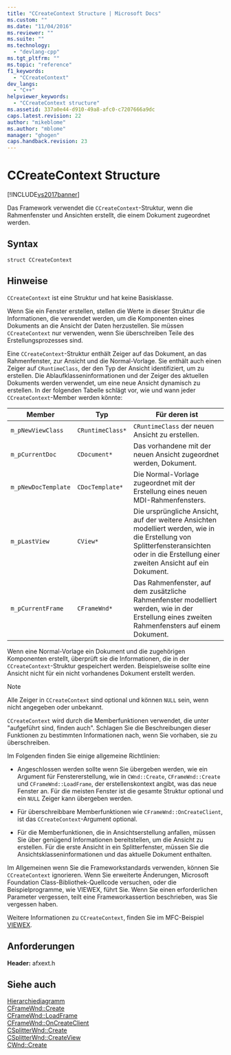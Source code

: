 ```yaml
---
title: "CCreateContext Structure | Microsoft Docs"
ms.custom: ""
ms.date: "11/04/2016"
ms.reviewer: ""
ms.suite: ""
ms.technology: 
  - "devlang-cpp"
ms.tgt_pltfrm: ""
ms.topic: "reference"
f1_keywords: 
  - "CCreateContext"
dev_langs: 
  - "C++"
helpviewer_keywords: 
  - "CCreateContext structure"
ms.assetid: 337a0e44-d910-49a8-afc0-c7207666a9dc
caps.latest.revision: 22
author: "mikeblome"
ms.author: "mblome"
manager: "ghogen"
caps.handback.revision: 23
---
```

# CCreateContext Structure
[!INCLUDE[vs2017banner](../../assembler/inline/includes/vs2017banner.md)]

Das Framework verwendet die `CCreateContext`\-Struktur, wenn die Rahmenfenster und Ansichten erstellt, die einem Dokument zugeordnet werden.  
  
## Syntax  
  
```  
struct CCreateContext  
```  
  
## Hinweise  
 `CCreateContext` ist eine Struktur und hat keine Basisklasse.  
  
 Wenn Sie ein Fenster erstellen, stellen die Werte in dieser Struktur die Informationen, die verwendet werden, um die Komponenten eines Dokuments an die Ansicht der Daten herzustellen.  Sie müssen `CCreateContext` nur verwenden, wenn Sie überschreiben Teile des Erstellungsprozesses sind.  
  
 Eine `CCreateContext`\-Struktur enthält Zeiger auf das Dokument, an das Rahmenfenster, zur Ansicht und die Normal\-Vorlage.  Sie enthält auch einen Zeiger auf `CRuntimeClass`, der den Typ der Ansicht identifiziert, um zu erstellen.  Die Ablaufklasseninformationen und der Zeiger des aktuellen Dokuments werden verwendet, um eine neue Ansicht dynamisch zu erstellen.  In der folgenden Tabelle schlägt vor, wie und wann jeder `CCreateContext`\-Member werden könnte:  
  
|Member|Typ|Für deren ist|  
|------------|---------|-------------------|  
|`m_pNewViewClass`|`CRuntimeClass*`|`CRuntimeClass` der neuen Ansicht zu erstellen.|  
|`m_pCurrentDoc`|`CDocument*`|Das vorhandene mit der neuen Ansicht zugeordnet werden, Dokument.|  
|`m_pNewDocTemplate`|`CDocTemplate*`|Die Normal\-Vorlage zugeordnet mit der Erstellung eines neuen MDI\-Rahmenfensters.|  
|`m_pLastView`|`CView*`|Die ursprüngliche Ansicht, auf der weitere Ansichten modelliert werden, wie in die Erstellung von Splitterfensteransichten oder in die Erstellung einer zweiten Ansicht auf ein Dokument.|  
|`m_pCurrentFrame`|`CFrameWnd*`|Das Rahmenfenster, auf dem zusätzliche Rahmenfenster modelliert werden, wie in der Erstellung eines zweiten Rahmenfensters auf einem Dokument.|  
  
 Wenn eine Normal\-Vorlage ein Dokument und die zugehörigen Komponenten erstellt, überprüft sie die Informationen, die in der `CCreateContext`\-Struktur gespeichert werden.  Beispielsweise sollte eine Ansicht nicht für ein nicht vorhandenes Dokument erstellt werden.  
  
> [!NOTE]
>  Alle Zeiger in `CCreateContext` sind optional und können `NULL` sein, wenn nicht angegeben oder unbekannt.  
  
 `CCreateContext` wird durch die Memberfunktionen verwendet, die unter "aufgeführt sind, finden auch". Schlagen Sie die Beschreibungen dieser Funktionen zu bestimmten Informationen nach, wenn Sie vorhaben, sie zu überschreiben.  
  
 Im Folgenden finden Sie einige allgemeine Richtlinien:  
  
-   Angeschlossen werden sollte wenn Sie übergeben werden, wie ein Argument für Fenstererstellung, wie in `CWnd::Create`, `CFrameWnd::Create` und `CFrameWnd::LoadFrame`, der erstellenskontext angibt, was das neue Fenster an.  Für die meisten Fenster ist die gesamte Struktur optional und ein `NULL` Zeiger kann übergeben werden.  
  
-   Für überschreibbare Memberfunktionen wie `CFrameWnd::OnCreateClient`, ist das `CCreateContext`\-Argument optional.  
  
-   Für die Memberfunktionen, die in Ansichtserstellung anfallen, müssen Sie über genügend Informationen bereitstellen, um die Ansicht zu erstellen.  Für die erste Ansicht in ein Splitterfenster, müssen Sie die Ansichtsklasseninformationen und das aktuelle Dokument enthalten.  
  
 Im Allgemeinen wenn Sie die Frameworkstandards verwenden, können Sie `CCreateContext` ignorieren.  Wenn Sie erweiterte Änderungen, Microsoft Foundation Class\-Bibliothek\-Quellcode versuchen, oder die Beispielprogramme, wie VIEWEX, führt Sie.  Wenn Sie einen erforderlichen Parameter vergessen, teilt eine Frameworkassertion beschrieben, was Sie vergessen haben.  
  
 Weitere Informationen zu `CCreateContext`, finden Sie im MFC\-Beispiel [VIEWEX](../../top/visual-cpp-samples.md).  
  
## Anforderungen  
 **Header:** afxext.h  
  
## Siehe auch  
 [Hierarchiediagramm](../../mfc/hierarchy-chart.md)   
 [CFrameWnd::Create](../Topic/CFrameWnd::Create.md)   
 [CFrameWnd::LoadFrame](../Topic/CFrameWnd::LoadFrame.md)   
 [CFrameWnd::OnCreateClient](../Topic/CFrameWnd::OnCreateClient.md)   
 [CSplitterWnd::Create](../Topic/CSplitterWnd::Create.md)   
 [CSplitterWnd::CreateView](../Topic/CSplitterWnd::CreateView.md)   
 [CWnd::Create](../Topic/CWnd::Create.md)